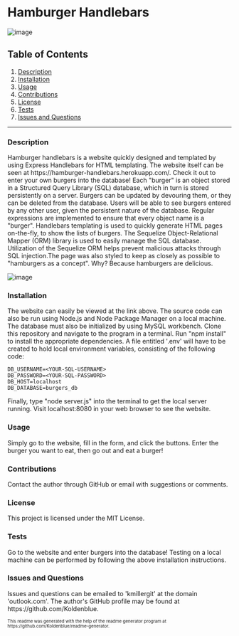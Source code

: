 # Hamburger Handlebars

![image](https://img.shields.io/badge/license-MIT%20License-green)

## Table of Contents

1. <a href="#description">Description</a>
2. <a href="#installation">Installation</a>
3. <a href="#usage">Usage</a>
4. <a href="#contributions">Contributions</a>
5. <a href="#license">License</a>
6. <a href="#test">Tests</a>
7. <a href="#questions">Issues and Questions</a>
<hr><h3 id='description'>Description</h3>
Hamburger handlebars is a website quickly designed and templated by using Express Handlebars for HTML templating. The website itself can be seen at https://hamburger-handlebars.herokuapp.com/. Check it out to enter your own burgers into the database! Each "burger" is an object stored in a Structured Query Library (SQL) database, which in turn is stored persistently on a server. Burgers can be updated by devouring them, or they can be deleted from the database. Users will be able to see burgers entered by any other user, given the persistent nature of the database. Regular expressions are implemented to ensure that every object name is a "burger". Handlebars templating is used to quickly generate HTML pages on-the-fly, to show the lists of burgers. The Sequelize Object-Relational Mapper (ORM) library is used to easily manage the SQL database. Utilization of the Sequelize ORM helps prevent malicious attacks through SQL injection.The page was also styled to keep as closely as possible to "hamburgers as a concept". Why? Because hamburgers are delicious.

![image](https://user-images.githubusercontent.com/64618290/93033128-c173d380-f5e9-11ea-8535-4cd48f6b27d1.png)

<h3 id='installation'>Installation</h3>
The website can easily be viewed at the link above. The source code can also be run using Node.js and Node Package Manager on a local machine. The database must also be initialized by using MySQL workbench. Clone this repository and navigate to the program in a terminal. Run "npm install" to install the appropriate dependencies. A file entitled '.env' will have to be created to hold local environment variables, consisting of the following code: 

    DB_USERNAME=<YOUR-SQL-USERNAME>
    DB_PASSWORD=<YOUR-SQL-PASSWORD>
    DB_HOST=localhost
    DB_DATABASE=burgers_db

Finally, type "node server.js" into the terminal to get the local server running. Visit localhost:8080 in your web browser to see the website.

<h3 id='usage'>Usage</h3>
Simply go to the website, fill in the form, and click the buttons. Enter the burger you want to eat, then go out and eat a burger!

<h3 id='contributions'>Contributions</h3>
Contact the author through GitHub or email with suggestions or comments.

<h3 id='license'>License</h3>
This project is licensed under the MIT License.

<h3 id='test'>Tests</h3>
Go to the website and enter burgers into the database! Testing on a local machine can be performed by following the above installation instructions.

<h3 id='questions'>Issues and Questions</h3>
Issues and questions can be emailed to 'kmillergit' at the domain 'outlook.com'. The author's GitHub profile may be found at https://github.com/Koldenblue.<p><sub><sup>This readme was generated with the help of the readme generator program at https://github.com/Koldenblue/readme-generator.</sup></sub></p>
